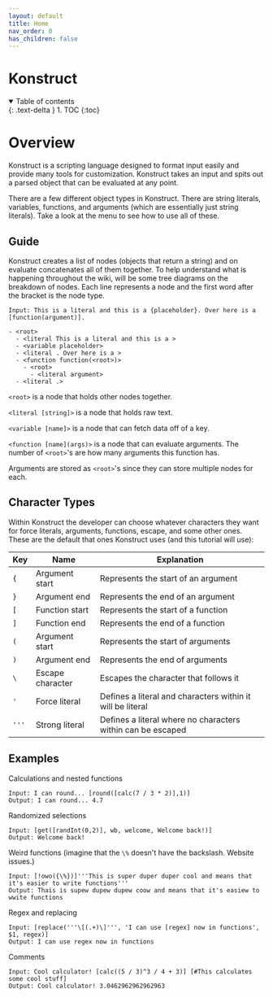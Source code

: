 ```yaml
---
layout: default
title: Home
nav_order: 0
has_children: false
---
```


# Konstruct

<details open markdown="block">
  <summary>
    Table of contents
  </summary>
  {: .text-delta }
1. TOC
{:toc}
</details>

# Overview

Konstruct is a scripting language designed to format input easily and provide many tools for customization. Konstruct takes an input and spits out a parsed object that can be evaluated at any point.

There are a few different object types in Konstruct. There are string literals, variables, functions, and arguments (which are essentially just string literals). Take a look at the menu to see how to use all of these.

## Guide

Konstruct creates a list of nodes (objects that return a string) and on evaluate concatenates all  of them together. To help understand what is happening throughout the wiki, will be some tree diagrams on the breakdown of nodes. Each line represents a node and the first word after the bracket is the node type.

```
Input: This is a literal and this is a {placeholder}. Over here is a [function(argument)].

- <root>
  - <literal This is a literal and this is a >
  - <variable placeholder>
  - <literal . Over here is a >
  - <function function(<root>)>
    - <root>
      - <literal argument>
  - <literal .>
```

`<root>` is a node that holds other nodes together.

`<literal [string]>` is a node that holds raw text.

`<variable [name]>` is a node that can fetch data off of a key.

`<function [name](args)>` is a node that can evaluate arguments. The number of `<root>`'s are how many arguments this function has.

Arguments are stored as `<root>`'s since they can store multiple nodes for each.

## Character Types

Within Konstruct the developer can choose whatever characters they want for force literals, arguments, functions, escape, and some other ones. These are the default that ones Konstruct uses (and this tutorial will use):

| Key   | Name             | Explanation                                                 |
|-------|------------------|-------------------------------------------------------------|
| `{`   | Argument start   | Represents the start of an argument                         |
| `}`   | Argument end     | Represents the end of an argument                           |
| `[`   | Function start   | Represents the start of a function                          |
| `]`   | Function end     | Represents the end of a function                            |
| `(`   | Argument start   | Represents the start of arguments                           |
| `)`   | Argument end     | Represents the end of arguments                             |
| `\ `  | Escape character | Escapes the character that follows it                       |
| `'`   | Force literal    | Defines a literal and characters within it will be literal  |
| `'''` | Strong literal   | Defines a literal where no characters within can be escaped |

## Examples

Calculations and nested functions
```
Input: I can round... [round([calc(7 / 3 * 2)],1)]
Output: I can round... 4.7
```

Randomized selections
```
Input: [get([randInt(0,2)], wb, welcome, Welcome back!)]
Output: Welcome back!
```

Weird functions (imagine that the `\%` doesn't have the backslash. Website issues.)
```
Input: [!owo({\%})]'''This is super duper duper cool and means that it's easier to write functions'''
Output: Thais is supew dupew dupew coow and means that it's easiew to wwite functions
```

Regex and replacing
```
Input: [replace('''\[(.+)\]''', 'I can use [regex] now in functions', $1, regex)]
Output: I can use regex now in functions
```

Comments
```
Input: Cool calculator! [calc((5 / 3)^3 / 4 + 3)] [#This calculates some cool stuff]
Output: Cool calculator! 3.0462962962962963
```